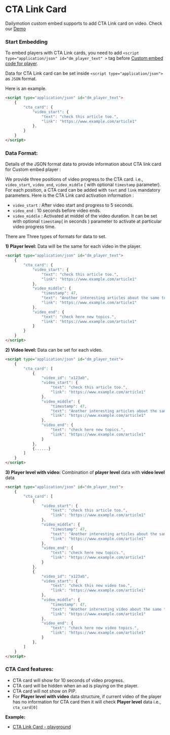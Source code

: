 # CTA Link Card

Dailymotion custom embed supports to add CTA Link card on video. Check our [Demo](https://dmvs-apac.github.io/custom-embed-v2/examples/cta_card/index.html)

### Start Embedding

To embed players with CTA Link cards, you need to add `<script type="application/json" id="dm_player_text" >` tag before [Custom embed code for player](https://dmvs-apac.github.io/custom-embed-v2/).

Data for CTA Link card can be set inside `<script type="application/json">` as `JSON` format.

Here is an example.

```html
<script type="application/json" id="dm_player_text">
    {
        "cta_card": {
            "video_start": {
                "text": "check this article too.",
                "link": "https://www.example.com/article1"
            },
        }
    }
</script>
```

### Data Format:

Details of the JSON format data to provide information about CTA link card for Custom embed player :

We provide three positions of video progress to the CTA card. i.e., `video_start`, `video_end`, `video_middle` ( with optional `timestamp` parameter). For each position, a CTA card can be added with `text` and `link` mandatory parameters. Here is the CTA Link card activation information : 

- `video_start` : After video start and progress to 5 seconds.
- `video_end` : 10 seconds before video ends.
- `video_middle` : Activated at middel of the video duration. It can be set with optional `timestamp`( in seconds ) parameter to activate at particular video progress time.


There are Three types of formats for data to set.

__1) Player level:__ Data will be the same for each video in the player.

```html
<script type="application/json" id="dm_player_text">
    {
        "cta_card": {
            "video_start": {
                "text": "check this article too.",
                "link": "https://www.example.com/article1"
            },
            "video_middle": {
                "timestamp": 47, 
                "text": "Another interesting articles about the same topic",
                "link": "https://www.example.com/article1"
            },
            "video_end": {
                "text": "check here new topics.",
                "link": "https://www.example.com/article1"
            }
        }
    }
</script>
```

__2) Video level:__ Data can be set for each video.


```html
<script type="application/json" id="dm_player_text">
    {
        "cta_card": [
            {
                "video_id": "x123ab",
                "video_start": {
                    "text": "check this article too.",
                    "link": "https://www.example.com/article1"
                },
                "video_middle": {
                    "timestamp": 47,
                    "text": "Another interesting articles about the same topic",
                    "link": "https://www.example.com/article1"
                },
                "video_end": {
                    "text": "check here new topics.",
                    "link": "https://www.example.com/article1"
                }
            },
            {......}
        ]
    }
</script>
```

__3) Player level with video:__ Combination of __player level__ data with __video level__ data


```html
<script type="application/json" id="dm_player_text">
    {
        "cta_card": [
            {
                "video_start": {
                    "text": "check this article too.",
                    "link": "https://www.example.com/article1"
                },
                "video_middle": {
                    "timestamp": 47,
                    "text": "Another interesting articles about the same topic",
                    "link": "https://www.example.com/article1"
                },
                "video_end": {
                    "text": "check here new topics.",
                    "link": "https://www.example.com/article1"
                }
            },
            {
                "video_id": "x123ab",
                "video_start": {
                    "text": "check this new video too.",
                    "link": "https://www.example.com/article1"
                },
                "video_middle": {
                    "timestamp": 47,
                    "text": "Another interesting video about the same topic",
                    "link": "https://www.example.com/article1"
                },
                "video_end": {
                    "text": "check here new video topics.",
                    "link": "https://www.example.com/article1"
                }
            },
        ]
    }
</script>
```

### CTA Card features:
- CTA card will show for 10 seconds of video progress.
- CTA card will be hidden when an ad is playing on the player.
- CTA card will not show on PIP.
- For __Player level with video__ data structure, if current video of the player has no information for CTA card then it will check __Player level__ data i.e., `cta_card[0]` 

**Example:**
- [CTA Link Card - playground](https://dmvs-apac.github.io/custom-embed-v2/examples/cta_card/index.html)
